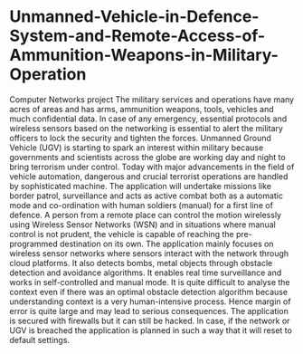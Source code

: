 # Unmanned-Vehicle-in-Defence-System-and-Remote-Access-of-Ammunition-Weapons-in-Military-Operation
Computer Networks project
                The military services and operations have many acres of areas and has arms, ammunition weapons, tools, vehicles and much confidential data. In case of any emergency, essential protocols and wireless sensors based on the networking is essential to alert the military officers to lock the security and tighten the forces. Unmanned Ground Vehicle (UGV) is starting to spark an interest within military because governments and scientists across the globe are working day and night to bring terrorism under control. Today with major advancements in the field of vehicle automation, dangerous and crucial terrorist operations are handled by sophisticated machine. The application will undertake missions like border patrol, surveillance and acts as active combat both as a automatic mode and co-ordination with human soldiers (manual) for a first line of defence. A person from a remote place can control the motion wirelessly using Wireless Sensor Networks (WSN) and in situations where manual control is not prudent, the vehicle is capable of reaching the pre-programmed destination on its own. The application mainly focuses on wireless sensor networks where sensors interact with the network through cloud platforms. It also detects bombs, metal objects through obstacle detection and avoidance algorithms. It enables real time surveillance and works in self-controlled and manual mode. It is quite difficult to analyse the context even if there was an optimal obstacle detection algorithm because understanding context is a very human-intensive process. Hence margin of error is quite large and may lead to serious consequences. The application is secured with firewalls but it can still be hacked. In case, if the network or UGV is breached the application is planned in such a way that it will reset to default settings.

